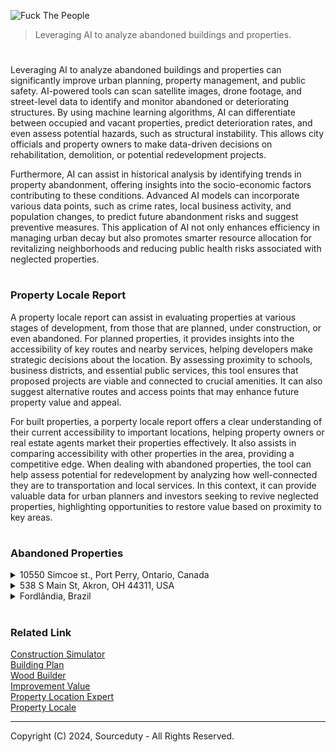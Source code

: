 ![Fuck The People](https://github.com/user-attachments/assets/e427d07a-b423-4f57-b3f7-4ab88089e54f)

> Leveraging AI to analyze abandoned buildings and properties.

#

Leveraging AI to analyze abandoned buildings and properties can significantly improve urban planning, property management, and public safety. AI-powered tools can scan satellite images, drone footage, and street-level data to identify and monitor abandoned or deteriorating structures. By using machine learning algorithms, AI can differentiate between occupied and vacant properties, predict deterioration rates, and even assess potential hazards, such as structural instability. This allows city officials and property owners to make data-driven decisions on rehabilitation, demolition, or potential redevelopment projects.

Furthermore, AI can assist in historical analysis by identifying trends in property abandonment, offering insights into the socio-economic factors contributing to these conditions. Advanced AI models can incorporate various data points, such as crime rates, local business activity, and population changes, to predict future abandonment risks and suggest preventive measures. This application of AI not only enhances efficiency in managing urban decay but also promotes smarter resource allocation for revitalizing neighborhoods and reducing public health risks associated with neglected properties.

#
### Property Locale Report

A property locale report can assist in evaluating properties at various stages of development, from those that are planned, under construction, or even abandoned. For planned properties, it provides insights into the accessibility of key routes and nearby services, helping developers make strategic decisions about the location. By assessing proximity to schools, business districts, and essential public services, this tool ensures that proposed projects are viable and connected to crucial amenities. It can also suggest alternative routes and access points that may enhance future property value and appeal.

For built properties, a porperty locale report offers a clear understanding of their current accessibility to important locations, helping property owners or real estate agents market their properties effectively. It also assists in comparing accessibility with other properties in the area, providing a competitive edge. When dealing with abandoned properties, the tool can help assess potential for redevelopment by analyzing how well-connected they are to transportation and local services. In this context, it can provide valuable data for urban planners and investors seeking to revive neglected properties, highlighting opportunities to restore value based on proximity to key areas.

#
### Abandoned Properties

<details><summary>10550 Simcoe st., Port Perry, Ontario, Canada</summary>
<br>

![Abandoned Gas Station](https://github.com/sourceduty/Abandoned_Locations/assets/123030236/ed53f603-efb5-47df-b208-4ff1d6f09fd0)

10550 Simcoe st., Port Perry, Ontario, Canada

```
1. Convenience Store with Gas Station:
   
   - Revitalize the existing structure into a modern convenience store.
   - Add fuel pumps to cater to travelers and locals.
   - Offer a variety of snacks, beverages, and essential items.
   - Include services such as an ATM, lottery tickets, and a small seating area.

2. Community Center:
   
   - Develop a multi-purpose community center.
   - Provide spaces for local events, meetings, and recreational activities.
   - Include a gymnasium, classrooms, and a community kitchen.
   - Offer programs for all age groups, from children to seniors.

3. Cafe or Small Restaurant:
   
   - Open a cozy cafe or a small family restaurant.
   - Use the scenic surroundings to create an inviting outdoor seating area.
   - Serve locally sourced food and beverages.
   - Host events like live music, trivia nights, and community gatherings.

4. Retail Shop:
   
   - Establish a specialty retail shop, such as a local produce market or crafts store.
   - Focus on selling unique, locally made products.
   - Create a space for workshops and demonstrations.
   - Collaborate with local artisans and farmers.

5. Service Station:
    
   - Convert the site into a service station offering car repairs, tire services, and other automotive needs.
   - Include a waiting area with refreshments and Wi-Fi for customers.
   - Offer additional services like car wash and detailing.
   - Provide environmentally friendly options such as recycling oil and batteries.

6. Eco-Friendly Park and Rest Area:
    
   - Transform the space into a small park or rest area with eco-friendly features.
   - Install solar panels and EV charging stations.
   - Landscape with native plants and trees to promote local wildlife.
   - Include picnic areas, walking trails, and informative displays about sustainability.

7. Mixed-Use Development:
    
   - Develop a mixed-use space combining residential units with commercial areas.
   - Design apartments or townhouses with modern amenities.
   - Include commercial spaces for small offices, shops, or cafes on the ground floor.
   - Create a vibrant community hub with shared spaces like gardens and recreational areas.

Steps to Consider Before Development:

   - Conduct a community survey to understand the needs and preferences of local residents.
   - Analyze market demand to ensure the viability of the chosen project.
   - Consult with local authorities for zoning regulations and permits.
   - Develop a detailed business plan and secure necessary funding.
   - Plan for sustainable development practices to minimize environmental impact.
```

#
### Property Locale

Proximity to Key Amenities

Port Perry is a small yet well-serviced community. The property is close to several key amenities. The nearest schools, such as Port Perry High School and R.H. Cornish Public School, are within a 5-10 minute drive, making it convenient for families. Additionally, the Port Perry Hospital is located just a short drive away, ensuring access to healthcare services. For shopping, the Port Perry downtown area, which includes grocery stores, banks, restaurants, and other services, is around 5-10 minutes by car from the property.

Access to Major Highways and Transportation Routes

Simcoe Street is a major road that runs through Port Perry, providing easy access to local and regional routes. The property is about 25 minutes from Highway 407, which connects to the Greater Toronto Area (GTA). Highway 7/12 is also nearby, offering routes to nearby towns like Uxbridge and Whitby. Public transportation options in Port Perry are somewhat limited, so personal vehicle use is the primary mode of travel.

Distance to the City Center or Neighboring Towns

The property is located just south of the core downtown area of Port Perry, around a 5-10 minute drive. Port Perry itself is about a 30-40 minute drive from major urban centers such as Whitby, Oshawa, and Ajax, offering additional amenities, shopping malls, and employment opportunities. The distance to downtown Toronto is roughly 75 km, or around an hour’s drive depending on traffic.

Nearby Recreational Areas or Parks

Port Perry is known for its natural beauty and outdoor recreational opportunities. The property is close to Lake Scugog, offering easy access to waterfront parks, boating, and fishing activities. The surrounding areas also include numerous hiking trails and conservation areas, such as the Nonquon Provincial Wildlife Area, which is ideal for outdoor enthusiasts. Scugog Island and various other parks and green spaces make it a great location for recreational activities.

Overall Summary

10550 Simcoe St. is well-positioned in Port Perry, offering convenient access to essential amenities, highways, and recreational areas. It's ideal for those who prefer a balance between small-town living and accessibility to larger urban centers. Families, in particular, will benefit from nearby schools and healthcare facilities, while outdoor lovers will appreciate the proximity to Lake Scugog and various parks.

<br>
</details>
<details><summary>538 S Main St, Akron, OH 44311, USA</summary>
<br>

![538 S Main St, Akron, OH 44311, USA](https://github.com/sourceduty/Abandoned_Locations/assets/123030236/673377db-e875-4c8c-81ef-614cec992acc)

Deciding what to build to replace an abandoned building involves considering the needs and preferences of the local community, as well as broader urban development goals.

```
Here are some potential options for 538 S Main St, Akron, Ohio:

1. Community Center: A space for local residents to gather, host events, and participate in various programs. This can include a gym, meeting rooms, and spaces for classes or workshops.

2. Mixed-Use Development: Combining residential, commercial, and office spaces can attract a variety of people and businesses, fostering a vibrant neighborhood.

3. Affordable Housing: Addressing housing shortages and providing affordable living options can greatly benefit the community.

4. Green Space or Park: Creating a public park or green space can improve the quality of life, provide recreational opportunities, and enhance the urban environment.

5. Retail and Dining Hub: Developing a space with shops, cafes, and restaurants can stimulate local economy and create a lively social environment.

6. Educational Facility: A school, library, or learning center can serve the community by providing educational resources and opportunities.

7. Health and Wellness Center: A facility offering medical services, fitness classes, and wellness programs can promote health in the community.

8. Cultural or Arts Center: A venue for arts, culture, and performances can enrich the community’s cultural life and attract visitors.

To determine the best option, it would be helpful to:
- Conduct surveys and hold community meetings to gather input from local residents.
- Assess the current and future needs of the area.
- Consider the economic feasibility and potential funding sources.
- Collaborate with city planners, local businesses, and community organizations.
```

Engaging with stakeholders and considering these factors will help ensure that the new development meets the needs and aspirations of the Akron community.

#
### Property Locale

The property at 538 S Main St, Akron, OH 44311 is located conveniently close to downtown Akron, with the city center just 0.6 miles away. This makes it easily accessible either by a short drive or a 10-15 minute walk. Downtown Akron offers a variety of restaurants, businesses, and entertainment venues, making the location ideal for those who enjoy city amenities.

Public transportation is another strong point for this property. The METRO RTA bus service, which covers Akron and Summit County, operates nearby, with bus stops located within 0.2 to 0.5 miles. This makes it easy for residents to access public transportation and commute throughout the city without relying heavily on a car.

For families or individuals concerned with educational institutions, there are several schools within close proximity. The nearest elementary and high schools are about 1.5 to 2 miles away. Furthermore, the property is just 0.5 miles from the University of Akron, making it an excellent choice for students, faculty, or anyone involved with the university.

In terms of recreational options, Lock 3 Park, a popular downtown Akron venue for concerts and events, is just 0.7 miles from the property. Additionally, Summit Lake Park, located about 2 miles away, offers outdoor activities such as trails and lake recreation, perfect for anyone seeking nature and leisure.

When it comes to shopping, residents will find grocery stores like Acme Fresh Market about 1.5 miles away. For larger retail needs, Chapel Hill Mall is located approximately 5 to 6 miles from the property. Downtown Akron also features a number of smaller shops and businesses within 0.5 to 1 mile, providing plenty of convenience for everyday shopping.

Healthcare services are easily accessible as well, with Akron General Hospital, part of the Cleveland Clinic network, just 1.5 miles from the property. Several urgent care centers and smaller clinics are also available within a 1 to 2 mile radius, ensuring quick access to medical care.

For those who travel frequently or need access to major roads, the property’s proximity to I-77, located about 1 mile away, provides easy access to highways connecting Akron with nearby cities such as Cleveland and Canton. This is ideal for commuters or anyone traveling regionally.

In summary, 538 S Main St, Akron, OH 44311 is well-positioned in terms of accessibility and proximity to essential services and amenities, including downtown, schools, parks, shopping, healthcare, and major roadways. This makes it a versatile location suited for a variety of lifestyle needs.

<br>
</details>
<details><summary>Fordlândia, Brazil</summary>
<br>

![Fordlândia, Brazil](https://github.com/sourceduty/Abandoned_Locations/assets/123030236/1373dcb0-790a-43ab-9801-01c34dc2b2a9)

Replacing the abandoned property of Fordlândia in Aveiro, State of Pará, Brazil, requires careful consideration of various factors including economic viability, environmental impact, and community benefits.

```
Here are a few suggestions:

1. Eco-tourism Resort:

   - Utilize the unique historical background and the natural surroundings to develop an eco-tourism destination.
   - Activities can include guided tours of the old rubber plantations, bird watching, river tours, and educational programs about the Amazon rainforest.

2. Research and Educational Center:

   - Establish a research center focused on tropical agriculture, sustainable forestry, and biodiversity.
   - Collaborate with universities and research institutions worldwide for programs and studies.

3. Agroforestry Project:

   - Implement an agroforestry system that combines agriculture and forestry to create sustainable land-use practices.
   - Focus on crops like rubber, cocoa, coffee, and native fruits, integrating them with the preservation of native forest areas.

4. Community Development Hub:

   - Develop the area into a community center that includes housing, healthcare, and educational facilities for the local population.
   - Promote sustainable livelihoods through vocational training and small-scale enterprises.

5. Renewable Energy Plant:

   - Utilize the land for a renewable energy project, such as a solar or bioenergy plant.
   - Support the local community with job creation and sustainable energy solutions.

6. Cultural Heritage Site:

   - Preserve the historical buildings and structures, turning Fordlândia into a cultural heritage site.
   - Develop museums, cultural centers, and art spaces to attract tourists and educate people about the region's history.

7. Wildlife Sanctuary:

   - Convert the area into a wildlife sanctuary to protect local flora and fauna.
   - Create programs for conservation, research, and ecotourism to support sustainable development.
```

Each of these options has the potential to bring significant benefits to the region while respecting the historical and environmental context of Fordlândia. Engaging with local stakeholders and experts will be crucial in deciding the most appropriate and sustainable use of the property.

#
### Property Locale

Proximity to Major Cities and Transport Routes:

Fordlândia is a remote settlement located along the Tapajós River in the Amazon region of Brazil. The nearest major city is Santarém, which is about 300 kilometers north of Fordlândia. Access to the area is primarily by river, as there are no major highways leading directly to the settlement. The Tapajós River serves as the primary transportation route for both goods and people, with boats being the most common means of transport. Flights are available to Santarém from larger Brazilian cities like Belém and Manaus, but from Santarém, reaching Fordlândia requires either a boat trip of several hours or a journey through challenging terrain. Given its isolated location, Fordlândia is not easily accessible via road networks, making river travel essential.

Distance to Key Services like Schools, Hospitals, and Other Public Services:

Fordlândia has very limited infrastructure, and access to essential services such as healthcare, education, and retail is minimal within the settlement itself. For advanced healthcare services, the closest hospitals are located in Santarém, which requires a lengthy boat trip. Basic healthcare might be available locally, but it is often rudimentary, with complex medical services being far away. Similarly, educational services in the area are limited, with only small local schools catering to basic education levels. For higher education and specialized training, residents typically need to travel to Santarém or other cities.

Local Economic Activities and Potential for Investment:

While Fordlândia’s initial purpose was as a rubber plantation, that industry has long since collapsed, and the area is now primarily a historical site. The local economy relies on small-scale agriculture, fishing, and subsistence farming. There is a growing interest in eco-tourism and historical tourism due to the unique history of Fordlândia, with some visitors interested in seeing the remnants of Henry Ford’s failed industrial project. However, any investment in the area would need to consider the logistical challenges, as the lack of infrastructure and remote location present significant barriers to development. Eco-tourism and cultural heritage projects might offer some opportunities for sustainable investment.

Other Relevant Information:

Fordlândia is an isolated and quiet community, offering a stark contrast to urban life. The settlement is surrounded by the Amazon rainforest, which adds to its ecological significance. The natural environment is rich with biodiversity, making it an area of interest for conservation efforts. However, due to its remoteness, anyone considering living, visiting, or investing in the area would need to be prepared for limited access to modern conveniences and services. Its historical importance, combined with the scenic location along the Tapajós River, makes Fordlândia a curious mix of historical intrigue and natural beauty, but it remains disconnected from major economic and social hubs.

<br>
</details>

#
### Related Link

[Construction Simulator](https://chat.openai.com/g/g-HJGQpAmKa-construction-simulator)
<br>
[Building Plan](https://chat.openai.com/g/g-csXtuEdzH-building-plan)
<br>
[Wood Builder](https://chat.openai.com/g/g-EFy1XUX9P-wood-builder)
<br>
[Improvement Value](https://github.com/sourceduty/Improvement_Value)
<br>
[Property Location Expert](https://github.com/sourceduty/Property_Location_Expert)
<br>
[Property Locale](https://github.com/sourceduty/Property_Locale)

***
Copyright (C) 2024, Sourceduty - All Rights Reserved.
